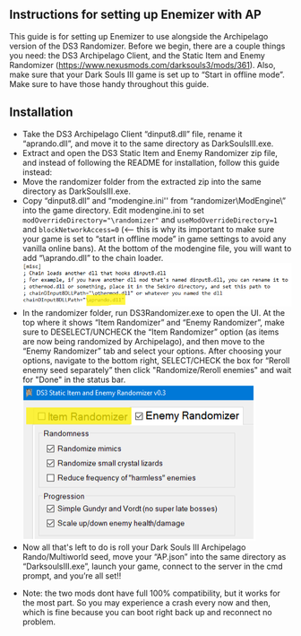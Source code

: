 ## Instructions for setting up Enemizer with AP

This guide is for setting up Enemizer to use alongside the Archipelago version of the DS3 Randomizer. Before we begin, there are a couple things you need: the DS3 Archipelago Client, and the Static Item and Enemy Randomizer (https://www.nexusmods.com/darksouls3/mods/361). Also, make sure that your Dark Souls III game is set up to “Start in offline mode”. Make sure to have those handy throughout this guide.

## Installation

- Take the DS3 Archipelago Client “dinput8.dll” file, rename it “aprando.dll”, and move it to the same directory as DarkSoulsIII.exe.
- Extract and open the DS3 Static Item and Enemy Randomizer zip file, and instead of following the README for installation, follow this guide instead:
- Move the randomizer folder from the extracted zip into the same directory as DarkSoulsIII.exe.
- Copy “dinput8.dll” and “modengine.ini'' from “randomizer\ModEngine\” into the game directory. Edit modengine.ini to set `modOverrideDirectory="\randomizer"` and `useModOverrideDirectory=1` and `blockNetworkAccess=0` (<-- this is why its important to make sure your game is set to “start in offline mode” in game settings to avoid any vanilla online bans). At the bottom of the modengine file, you will want to add “\aprando.dll” to the chain loader. 
![image info](/modengine.png)
- In the randomizer folder, run DS3Randomizer.exe to open the UI. At the top where it shows “Item Randomizer” and “Enemy Randomizer”, make sure to DESELECT/UNCHECK the “Item Randomizer” option (as items are now being randomized by Archipelago), and then move to the “Enemy Randomizer” tab and select your options. After choosing your options, navigate to the bottom right, SELECT/CHECK the box for “Reroll enemy seed separately” then click "Randomize/Reroll enemies" and wait for "Done" in the status bar. 
![image info](/enemizer.png)
- Now all that's left to do is roll your Dark Souls III Archipelago Rando/Multiworld seed, move your “AP.json” into the same directory as “DarksoulsIII.exe”, launch your game, connect to the server in the cmd prompt, and you’re all set!!
* Note: the two mods dont have full 100% compatibility, but it works for the most part. So you may experience a crash every now and then, which is fine because you can boot right back up and reconnect no problem. 